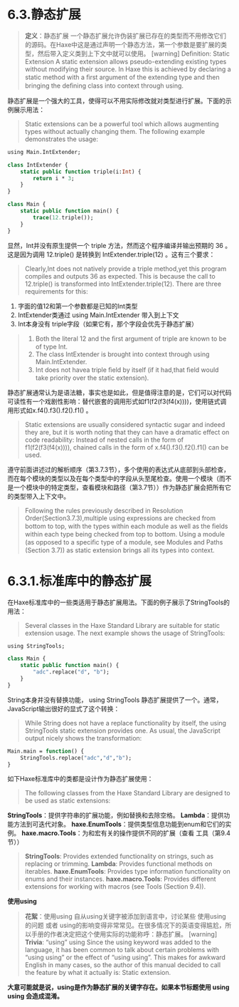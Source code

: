 # 6.3.静态扩展

> **定义**：静态扩展
> 一个静态扩展允许伪装扩展已存在的类型而不用修改它们的源码。在Haxe中这是通过声明一个静态方法，第一个参数是要扩展的类型，然后带入定义类到上下文中就可以使用。
> [warning] Deﬁnition: Static Extension
> A static extension allows pseudo-extending existing types without modifying their source. In Haxe this is achieved by declaring a static method with a ﬁrst argument of the extending type and then bringing the deﬁning class into context through using.

静态扩展是一个强大的工具，使得可以不用实际修改就对类型进行扩展。下面的示例展示用法：

> Static extensions can be a powerful tool which allows augmenting types without actually changing them. The following example demonstrates the usage:

```haxe
using Main.IntExtender; 

class IntExtender { 
    static public function triple(i:Int) { 
        return i * 3; 
    } 
}

class Main { 
    static public function main() { 
        trace(12.triple()); 
    }
} 
```

显然，Int并没有原生提供一个 triple 方法，然而这个程序编译并输出预期的 36 。这是因为调用 12.triple() 是转换到 IntExtender.triple(12) 。这有三个要求：

> Clearly,Int does not natively provide a triple method,yet this program compiles and outputs 36 as expected. This is because the call to 12.triple() is transformed into IntExtender.triple(12). There are three requirements for this:

1. 字面的值12和第一个参数都是已知的Int类型
2. IntExtender类通过 using Main.IntExtender 带入到上下文
3. Int本身没有 triple字段（如果它有，那个字段会优先于静态扩展）

> 1. Both the literal 12 and the ﬁrst argument of triple are known to be of type Int.
> 2. The class IntExtender is brought into context through using Main.IntExtender.
> 3. Int does not havea triple ﬁeld by itself (if it had,that ﬁeld would take priority over the static extension).

静态扩展通常认为是语法糖，事实也是如此，但是值得注意的是，它们可以对代码可读性有一个戏剧性影响：替代嵌套的调用形式如f1(f2(f3(f4(x))))，使用链式调用形式如x.f4().f3().f2().f1() 。

> Static extensions are usually considered syntactic sugar and indeed they are, but it is worth noting that they can have a dramatic effect on code readability: Instead of nested calls in the form of f1(f2(f3(f4(x)))), chained calls in the form of x.f4().f3().f2().f1() can be used.

遵守前面讲述过的解析顺序（第3.7.3节），多个使用的表达式从底部到头部检查，而在每个模块的类型以及在每个类型中的字段从头至尾检查。使用一个模块（而不是一个模块中的特定类型，查看模块和路径（第3.7节））作为静态扩展会把所有它的类型带入上下文中。

> Following the rules previously described in Resolution Order(Section3.7.3),multiple using expressions are checked from bottom to top, with the types within each module as well as the ﬁelds within each type being checked from top to bottom. Using a module (as opposed to a speciﬁc type of a module, see Modules and Paths (Section 3.7)) as static extension brings all its types into context.



# 6.3.1.标准库中的静态扩展

在Haxe标准库中的一些类适用于静态扩展用法。下面的例子展示了StringTools的用法：

> Several classes in the Haxe Standard Library are suitable for static extension usage. The next example shows the usage of StringTools:

```haxe
using StringTools; 

class Main {
    static public function main() { 
        "adc".replace("d", "b");
    } 
} 
```

String本身并没有替换功能， using StringTools 静态扩展提供了一个。通常，JavaScript输出很好的显式了这个转换：

> While String does not have a replace functionality by itself, the using StringTools static extension provides one. As usual, the JavaScript output nicely shows the transformation:

```haxe
Main.main = function() { 
    StringTools.replace("adc","d","b"); 
} 
```

如下Haxe标准库中的类都是设计作为静态扩展使用：

> The following classes from the Haxe Standard Library are designed to be used as static extensions:

**StringTools**：提供字符串的扩展功能，例如替换和去除空格。
**Lambda**：提供功能方法到可迭代对象。
**haxe.EnumTools**：提供类型信息功能到enum和它们的实例。
**haxe.macro.Tools**：为和宏有关的操作提供不同的扩展（查看 工具（第9.4节））

> **StringTools**: Provides extended functionality on strings, such as replacing or trimming.
> **Lambda**: Provides functional methods on iterables.
> **haxe.EnumTools**: Provides type information functionality on enums and their instances.
> **haxe.macro.Tools**: Provides different extensions for working with macros (see Tools (Section 9.4)).

**使用using**

> **花絮**：使用using
> 自从using关键字被添加到语言中，讨论某些 使用using的问题 或者 using的影响变得非常常见。在很多情况下的英语变得尴尬，所以手册的作者决定把这个使用实际的功能称呼：静态扩展。
> [warning] **Trivia**: “using” using
> Since the using keyword was added to the language, it has been common to talk about certain problems with “using using” or the effect of “using using”. This makes for awkward English in many cases, so the author of this manual decided to call the feature by what it actually is: Static extension.

**大意可能就是说，using是作为静态扩展的关键字存在。如果本节标题使用 using using 会造成混淆。**